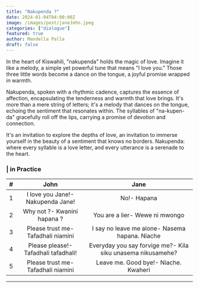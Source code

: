 ```yaml
---
title: "Nakupenda ?"
date: 2024-01-04T04:00:00Z
image: /images/post/janeJohn.jpeg
categories: ["dialogue"]
featured: true
author: Mandella Palla
draft: false
---
```


In the heart of Kiswahili, "nakupenda" holds the magic of love. Imagine it like a melody, a simple yet powerful tune that means "I love you." Those three little words become a dance on the tongue, a joyful promise wrapped in warmth.

Nakupenda, spoken with a rhythmic cadence, captures the essence of affection, encapsulating the tenderness and warmth that love brings. It's more than a mere string of letters; it's a melody that dances on the tongue, echoing the sentiment that resonates within. The syllables of "na-kupen-da" gracefully roll off the lips, carrying a promise of devotion and connection.

It's an invitation to explore the depths of love, an invitation to immerse yourself in the beauty of a sentiment that knows no borders. Nakupenda: where every syllable is a love letter, and every utterance is a serenade to the heart.

###  | in Practice

| #   |    John     |     Jane     |  
| :-- | :----------: | :----------: | 
| 1   | I love you Jane!- Nakupenda Jane! <Audio src="/audios/conversations/NakupendaJane.mp3" /> | No!- Hapana <Audio src="/audios/conversations/Hapana.mp3" /> | 
| 2   | Why not ?- Kwanini hapana ? <Audio src="/audios/conversations/KwaniniHapana.mp3" />  | You are a lier- Wewe ni mwongo <Audio src="/audios/conversations/WeweniMwongo.mp3" /> | 
| 3   | Please trust me- Tafadhali niamini <Audio src="/audios/conversations/TafadhaliNiamini.mp3" /> | I say no leave me alone- Nasema hapana. Niache <Audio src="/audios/conversations/NasemaHapana.aac" />  | 
| 4   | Please please!- Tafadhali tafadhali! <Audio src="/audios/conversations/TafadhaliTafadhali.mp3" /> | Everyday you say forvige me?- Kila siku unasema nikusamehe? <Audio src="/audios/conversations/KilaSiku1.mp3" />  | 
| 5   | Please trust me- Tafadhali niamini <Audio src="/audios/conversations/TafadhaliNiamini.mp3" /> | Leave me. Good bye!- Niache. Kwaheri <Audio src="/audios/conversations/NiacheKwaheri.mp3" /> | 

---




